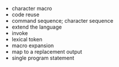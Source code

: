- character macro
- code reuse
- command sequence; character sequence
- extend the language
- invoke
- lexical token
- macro expansion
- map to a replacement output
- single program statement
